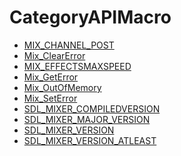 # CategoryAPIMacro

<!-- END CATEGORY DOCUMENTATION -->

<!-- DO NOT HAND-EDIT CATEGORY LISTS, THEY ARE AUTOGENERATED AND WILL BE OVERWRITTEN, BASED ON TAGS IN INDIVIDUAL PAGE FOOTERS. EDIT THOSE INSTEAD. -->
<!-- BEGIN CATEGORY LIST -->
- [MIX_CHANNEL_POST](MIX_CHANNEL_POST)
- [Mix_ClearError](Mix_ClearError)
- [MIX_EFFECTSMAXSPEED](MIX_EFFECTSMAXSPEED)
- [Mix_GetError](Mix_GetError)
- [Mix_OutOfMemory](Mix_OutOfMemory)
- [Mix_SetError](Mix_SetError)
- [SDL_MIXER_COMPILEDVERSION](SDL_MIXER_COMPILEDVERSION)
- [SDL_MIXER_MAJOR_VERSION](SDL_MIXER_MAJOR_VERSION)
- [SDL_MIXER_VERSION](SDL_MIXER_VERSION)
- [SDL_MIXER_VERSION_ATLEAST](SDL_MIXER_VERSION_ATLEAST)
<!-- END CATEGORY LIST -->

